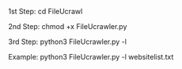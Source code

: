 1st Step: cd FileUcrawl

2nd Step: chmod +x FileUcrawler.py

3rd Step: python3 FileUcrawler.py -l <website list>


Example:  python3 FileUcrawler.py -l websitelist.txt
